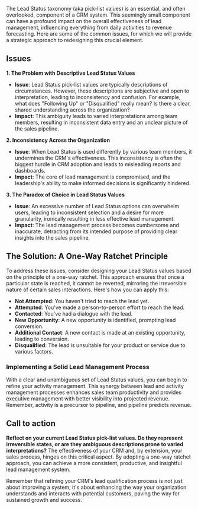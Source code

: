 The Lead Status taxonomy (aka pick-list values) is an essential, and often overlooked, component of a CRM system. This seemingly small component can have a profound impact on the overall effectiveness of lead management, influencing everything from daily activities to revenue forecasting. Here are some of the common issues, for which we will provide a strategic approach to redesigning this crucial element.

## Issues

**1. The Problem with Descriptive Lead Status Values**

   - **Issue**: Lead Status pick-list values are typically descriptions of circumstances. However, these descriptions are subjective and open to interpretation, leading to inconsistency and confusion. For example, what does "Following Up" or "Disqualified" really mean? Is there a clear, shared understanding across the organization?
   - **Impact**: This ambiguity leads to varied interpretations among team members, resulting in inconsistent data entry and an unclear picture of the sales pipeline.

**2. Inconsistency Across the Organization**

   - **Issue**: When Lead Status is used differently by various team members, it undermines the CRM's effectiveness. This inconsistency is often the biggest hurdle in CRM adoption and leads to misleading reports and dashboards.
   - **Impact**: The core of lead management is compromised, and the leadership's ability to make informed decisions is significantly hindered.

**3. The Paradox of Choice in Lead Status Values**

   - **Issue**: An excessive number of Lead Status options can overwhelm users, leading to inconsistent selection and a desire for more granularity, ironically resulting in less effective lead management.
   - **Impact**: The lead management process becomes cumbersome and inaccurate, detracting from its intended purpose of providing clear insights into the sales pipeline.

## The Solution: A One-Way Ratchet Principle

To address these issues, consider designing your Lead Status values based on the principle of a one-way ratchet. This approach ensures that once a particular state is reached, it cannot be reverted, mirroring the irreversible nature of certain sales interactions. Here's how you can apply this:

- **Not Attempted**: You haven't tried to reach the lead yet.
- **Attempted**: You've made a person-to-person effort to reach the lead.
- **Contacted**: You've had a dialogue with the lead.
- **New Opportunity**: A new opportunity is identified, prompting lead conversion.
- **Additional Contact**: A new contact is made at an existing opportunity, leading to conversion.
- **Disqualified**: The lead is unsuitable for your product or service due to various factors.

### Implementing a Solid Lead Management Process

With a clear and unambiguous set of Lead Status values, you can begin to refine your activity management. This synergy between lead and activity management processes enhances sales team productivity and provides executive management with better visibility into projected revenue. Remember, activity is a precursor to pipeline, and pipeline predicts revenue.

## Call to action

**Reflect on your current Lead Status pick-list values. Do they represent irreversible states, or are they ambiguous descriptions prone to varied interpretations?** The effectiveness of your CRM and, by extension, your sales process, hinges on this critical aspect. By adopting a one-way ratchet approach, you can achieve a more consistent, productive, and insightful lead management system.

Remember that refining your CRM's lead qualification process is not just about improving a system; it's about enhancing the way your organization understands and interacts with potential customers, paving the way for sustained growth and success.